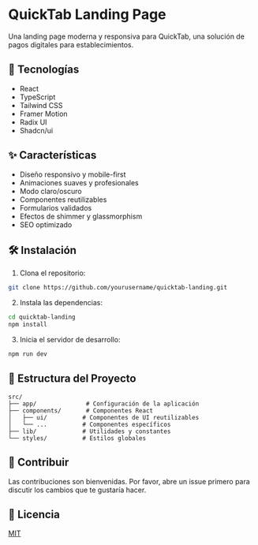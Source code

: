 # QuickTab Landing Page

Una landing page moderna y responsiva para QuickTab, una solución de pagos digitales para establecimientos.

## 🚀 Tecnologías

- React
- TypeScript
- Tailwind CSS
- Framer Motion
- Radix UI
- Shadcn/ui

## ✨ Características

- Diseño responsivo y mobile-first
- Animaciones suaves y profesionales
- Modo claro/oscuro
- Componentes reutilizables
- Formularios validados
- Efectos de shimmer y glassmorphism
- SEO optimizado

## 🛠️ Instalación

1. Clona el repositorio:
```bash
git clone https://github.com/yourusername/quicktab-landing.git
```

2. Instala las dependencias:
```bash
cd quicktab-landing
npm install
```

3. Inicia el servidor de desarrollo:
```bash
npm run dev
```

## 📁 Estructura del Proyecto

```
src/
├── app/              # Configuración de la aplicación
├── components/       # Componentes React
│   ├── ui/          # Componentes de UI reutilizables
│   └── ...          # Componentes específicos
├── lib/             # Utilidades y constantes
└── styles/          # Estilos globales
```

## 🤝 Contribuir

Las contribuciones son bienvenidas. Por favor, abre un issue primero para discutir los cambios que te gustaría hacer.

## 📝 Licencia

[MIT](LICENSE)
